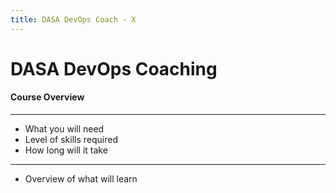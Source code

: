```yaml
---
title: DASA DevOps Coach - X
---
```


<!-- .slide: id="title-slide" -->

# DASA DevOps Coaching

#### Course Overview

---

* What you will need
* Level of skills required
* How long will it take

---

* Overview of what will learn
